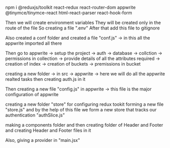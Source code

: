 npm i @reduxjs/toolkit react-redux react-router-dom appwrite @tinymce/tinymce-react html-react-parser react-hook-form

Then we will create environment variables
They will be created only in the route of the file
So creating a file ".env"
After that add this file to gitignore

Also created a conf folder and created a file "conf.js" -> in this all the appwrite imported all there

Then go to appwrite -> setup the project -> auth -> database -> collction -> permissions in collection -> provide details of all the attributes required -> creation of index -> creation of buckets -> premissions in bucket

creating a new folder -> in src -> appwrite -> here we will do all the appwrite realted tasks
then creating auth.js in it

Then creating a new file "config.js" in appwrite -> this file is the major configuration of appwrite 

creating a new folder "store" for configuring redux tookit
forming a new file "store.js" and by the help of this file 
we form a new store that tracks our authentication "authSlice.js"

making a components folder and then creating folder of Header and Footer and creating Header and Footer files in it

Also, giving a provider in "main.jsx"